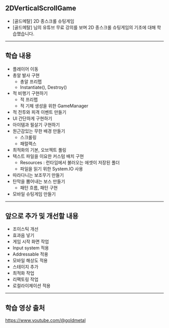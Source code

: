 ## 2DVerticalScrollGame
- [골드메탈] 2D 종스크롤 슈팅게임
- [골드메탈] 님의 유튜브 무료 강의를 보며 2D 종스크롤 슈팅게임의 기초에 대해 학습했습니다. 
--------------------------------------------------------------------------------------
## 학습 내용
- 플레이어 이동
- 총알 발사 구현
  - 총알 프리펩
  - Instantiate(), Destroy()   
- 적 비행기 구현하기
  - 적 프리펩 
  - 적 기체 생성을 위한 GameManager 
- 적 전투와 피격 이벤트 만들기
- UI 간단하게 구현하기
- 아이템과 필살기 구현하기
- 원근감있는 무한 배경 만들기
  - 스크롤링
  - 패럴랙스
- 최적화의 기본, 오브젝트 풀링
- 텍스트 파일을 이요한 커스텀 배치 구현
    - Resources : 런타임에서 불러오는 에셋이 저장된 폴더
    - 파일을 읽기 위한 System.IO 사용
- 따라다니는 보조무기 만들기
- 탄막을 뿜어내는 보스 만들기
  - 패턴 흐름, 패턴 구현
- 모바일 슈팅게임 만들기
-----------------------------------------------------------
## 앞으로 추가 및 개선할 내용
- 조이스틱 개선
- 효과음 넣기
- 게임 시작 화면 작업
- Input system 적용
- Addressable 적용
- 모바일 해상도 적용
- 스테이지 추가
- 최적화 작업
- 리팩토링 작업
- 로컬라이제이션 적용
------------------------------------------------------------
## 학습 영상 출처
<https://www.youtube.com/@goldmetal>

